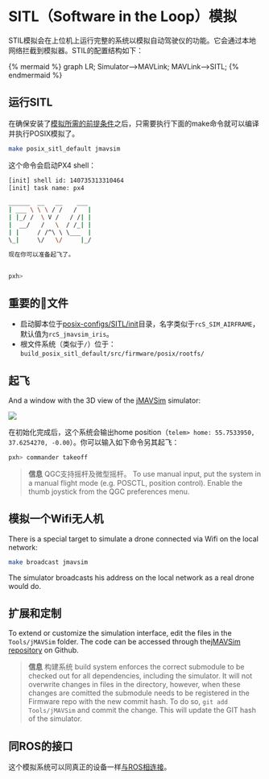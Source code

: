 # SITL（Software in the Loop）模拟

STIL模拟会在上位机上运行完整的系统以模拟自动驾驶仪的功能。它会通过本地网络拦截到模拟器。STIL的配置结构如下：

{% mermaid %}
graph LR;
  Simulator-->MAVLink;
  MAVLink-->SITL;
{% endmermaid %}

## 运行SITL

在确保安装了[模拟所需的前提条件](starting-installing.md)之后，只需要执行下面的make命令就可以编译并执行POSIX模拟了。

```sh
make posix_sitl_default jmavsim
```

这个命令会启动PX4 shell：

```sh
[init] shell id: 140735313310464
[init] task name: px4

______  __   __    ___
| ___ \ \ \ / /   /   |
| |_/ /  \ V /   / /| |
|  __/   /   \  / /_| |
| |     / /^\ \ \___  |
\_|     \/   \/     |_/

现在你可以准备起飞了。


pxh>
```

## 重要的文件

  * 启动脚本位于[posix-configs/SITL/init](https://github.com/PX4/Firmware/tree/master/posix-configs/SITL/init)目录，名字类似于`rcS_SIM_AIRFRAME`，默认值为`rcS_jmavsim_iris`。
  * 根文件系统（类似于`/`）位于：`build_posix_sitl_default/src/firmware/posix/rootfs/`

## 起飞

And a window with the 3D view of the [jMAVSim](http://github.com/PX4/jMAVSim.git) simulator:

![](images/sim/jmavsim.png)

在初始化完成后，这个系统会输出home position（`telem> home: 55.7533950, 37.6254270, -0.00`）。你可以输入如下命令另其起飞：

```sh
pxh> commander takeoff
```

> **信息** QGC支持摇杆及微型摇杆。 To use manual input, put the system in a manual flight mode (e.g. POSCTL, position control). Enable the thumb joystick from the QGC preferences menu.

## 模拟一个Wifi无人机

There is a special target to simulate a drone connected via Wifi on the local network:

```sh
make broadcast jmavsim
```

The simulator broadcasts his address on the local network as a real drone would do.

## 扩展和定制

To extend or customize the simulation interface, edit the files in the `Tools/jMAVSim` folder. The code can be accessed through the[jMAVSim repository](https://github.com/px4/jMAVSim) on Github.

> **信息** 构建系统 build system enforces the correct submodule to be checked out for all dependencies, including the simulator. It will not overwrite changes in files in the directory, however, when these changes are comitted the submodule needs to be registered in the Firmware repo with the new commit hash. To do so, `git add Tools/jMAVSim` and commit the change. This will update the GIT hash of the simulator.

## 同ROS的接口

这个模拟系统可以同真正的设备一样[与ROS相连接](simulation-ros-interface.md)。
